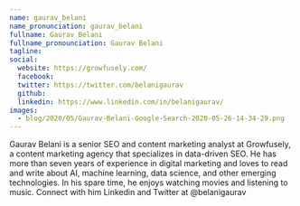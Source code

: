 ```yaml
---
name: gaurav_belani
name_pronunciation: gaurav_belani
fullname: Gaurav Belani
fullname_pronounciation: Gaurav Belani
tagline: 
social:
  website: https://growfusely.com/
  facebook:
  twitter: https://twitter.com/belanigaurav
  github: 
  linkedin: https://www.linkedin.com/in/belanigaurav/
images:
  - blog/2020/05/Gaurav-Belani-Google-Search-2020-05-26-14-34-29.png
---
```


Gaurav Belani is a senior SEO and content marketing analyst at Growfusely, a content marketing agency that specializes in data-driven SEO. He has more than seven years of experience in digital marketing and loves to read and write about AI, machine learning, data science, and other emerging technologies. In his spare time, he enjoys watching movies and listening to music. Connect with him Linkedin and Twitter at @belanigaurav